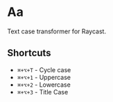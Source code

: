 # Aa

Text case transformer for Raycast.

## Shortcuts

- `⌘+⌥+T` - Cycle case
- `⌘+⌥+1` - Uppercase
- `⌘+⌥+2` - Lowercase  
- `⌘+⌥+3` - Title Case